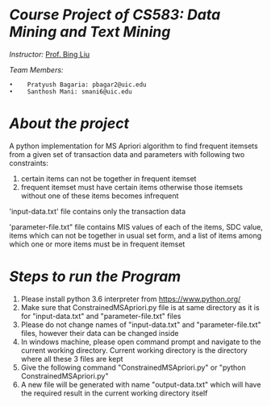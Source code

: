 ﻿_Course Project of CS583: Data Mining and Text Mining_
======================================================

_Instructor:_ [Prof. Bing Liu](https://www.cs.uic.edu/~liub/)

_Team Members:_

    •	 Pratyush Bagaria: pbagar2@uic.edu
    •	 Santhosh Mani: smani6@uic.edu



_About the project_
===================

A python implementation for MS Apriori algorithm to find frequent itemsets from a given set of transaction data and parameters with following two constraints:

1. certain items can not be together in frequent itemset
2. frequent itemset must have certain items otherwise those itemsets without one of these items becomes infrequent

'input-data.txt' file contains only the transaction data

'parameter-file.txt" file contains MIS values of each of the items, SDC value, items which can not be together in usual set form, and a list of items among which one or more items must be in frequent itemset


_Steps to run the Program_
===========================

1. Please install python 3.6 interpreter from https://www.python.org/
2. Make sure that ConstrainedMSApriori.py file is at same directory as it is for "input-data.txt" and "parameter-file.txt" files
3. Please do not change names of "input-data.txt" and "parameter-file.txt" files, however their data can be changed inside
4. In windows machine, please open command prompt and navigate to the current working directory. Current working directory is the directory where all these 3 files are kept
5. Give the following command "ConstrainedMSApriori.py" or "python ConstrainedMSApriori.py"
6. A new file will be generated with name "output-data.txt" which will have the required result in the current working directory itself